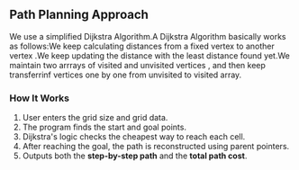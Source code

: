 ## Path Planning Approach
We use a simplified Dijkstra Algorithm.A Dijkstra Algorithm basically works as follows:We keep calculating distances from a fixed vertex to another vertex .We keep updating the distance with the least distance found yet.We maintain two arrrays of visited and unvisited vertices , and then keep transferrinf vertices one by one from unvisited to visited array.
### How It Works
1. User enters the grid size and grid data.
2. The program finds the start and goal points.
3. Dijkstra's logic checks the cheapest way to reach each cell.
4. After reaching the goal, the path is reconstructed using parent pointers.
5. Outputs both the **step-by-step path** and the **total path cost**.
